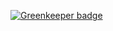 

[![Greenkeeper badge](https://badges.greenkeeper.io/Creeplays/UnitedChat.svg)](https://greenkeeper.io/)